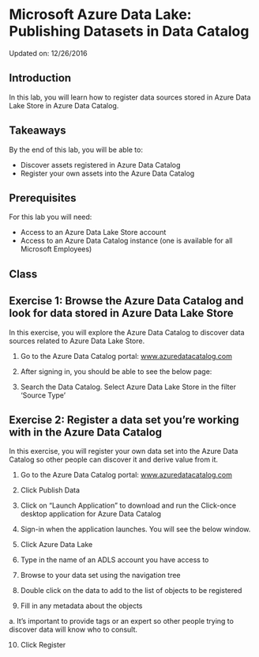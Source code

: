 # Microsoft Azure Data Lake: Publishing Datasets in Data Catalog
Updated on: 12/26/2016

## Introduction
In this lab, you will learn how to register data sources stored in Azure Data Lake Store in Azure Data Catalog.

## Takeaways
By the end of this lab, you will be able to:
* Discover assets registered in Azure Data Catalog
* Register your own assets into the Azure Data Catalog

## Prerequisites
For this lab you will need:
* Access to an Azure Data Lake Store account
* Access to an Azure Data Catalog instance (one is available for all Microsoft Employees)

## Class
## Exercise 1: Browse the Azure Data Catalog and look for data stored in Azure Data Lake Store
In this exercise, you will explore the Azure Data Catalog to discover data sources related to Azure Data Lake Store.

1)	Go to the Azure Data Catalog portal: www.azuredatacatalog.com

2)	After signing in, you should be able to see the below page:

3)	Search the Data Catalog. Select Azure Data Lake Store in the filter ‘Source Type’

## Exercise 2: Register a data set you’re working with in the Azure Data Catalog
In this exercise, you will register your own data set into the Azure Data Catalog so other people can discover it and derive value from it.

1)	Go to the Azure Data Catalog portal: www.azuredatacatalog.com

2)	Click Publish Data

3)	Click on “Launch Application” to download and run the Click-once desktop application for Azure Data Catalog

4)	Sign-in when the application launches. You will see the below window.

5)	Click Azure Data Lake

6)	Type in the name of an ADLS account you have access to

7)	Browse to your data set using the navigation tree

8)	Double click on the data to add to the list of objects to be registered

9)	Fill in any metadata about the objects

a.	It’s important to provide tags or an expert so other people trying to discover data will know who to consult.

10)	Click Register

